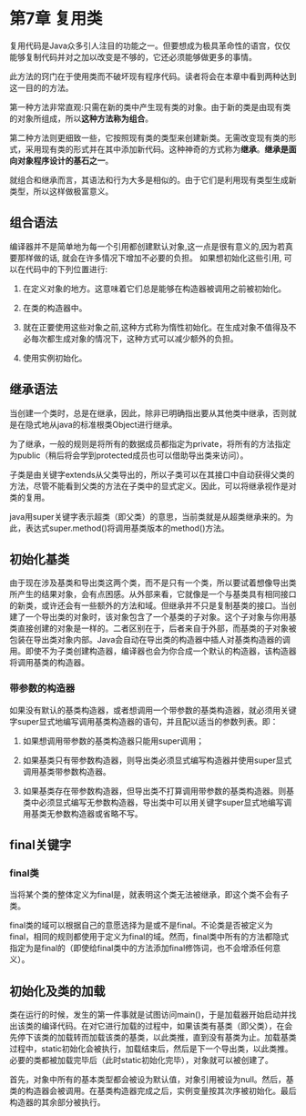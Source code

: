 # 第7章 复用类

复用代码是Java众多引人注目的功能之一。但要想成为极具革命性的语宫，仅仅能够复制代码并对之加以改变是不够的，它还必须能够做更多的事情。

此方法的窍门在于使用类而不破坏现有程序代码。读者将会在本章中看到两种达到这一目的的方法。

第一种方法非常直观:只需在新的类中产生现有类的对象。由于新的类是由现有类的对象所组成，所以**这种方法称为组合**。

第二种方法则更细致一些，它按照现有类的类型来创建新类。无需改变现有类的形式，采用现有类的形式并在其中添加新代码。这种神奇的方式称为**继承**。**继承是面向对象程序设计的基石之一**。

就组合和继承而言，其语法和行为大多是相似的。由于它们是利用现有类型生成新类型，所以这样做极富意义。

## 组合语法

编译器并不是简单地为每一个引用都创建默认对象,这一点是很有意义的,因为若真要那样做的话, 就会在许多情况下增加不必要的负担。 如果想初始化这些引用, 可以在代码中的下列位置进行:

1. 在定义对象的地方。这意味着它们总是能够在构造器被调用之前被初始化。

2. 在类的构造器中。

3. 就在正要使用这些对象之前,这种方式称为惰性初始化。在生成对象不值得及不必毎次都生成对象的情况下，这种方式可以减少额外的负担。

4. 使用实例初始化。

## 继承语法

当创建一个类时，总是在继承，因此，除非已明确指出要从其他类中继承，否则就是在隐式地从java的标准根类Object进行继承。

为了继承，一般的规则是将所有的数据成员都指定为private，将所有的方法指定为public（稍后将会学到protected成员也可以借助导出类来访问）。

子类是由关键字extends从父类导出的，所以子类可以在其接口中自动获得父类的方法，尽管不能看到父类的方法在子类中的显式定义。因此，可以将继承视作是对类的复用。

java用super关键字表示超类（即父类）的意思，当前类就是从超类继承来的。为此，表达式super.method()将调用基类版本的method()方法。

## 初始化基类

由于现在涉及基类和导出类这两个类，而不是只有一个类，所以要试着想像导出类所产生的结果对象，会有点困感。从外部来看，它就像是一个与基类具有相同接口的新类，或许还会有一些额外的方法和域。但继承并不只是复制基类的接口。当创建了一个导出类的对象时，该对象包含了一个基类的子对象。这个子对象与你用基类直接创建的对象是一样的。二者区别在于，后者来自于外部，而基类的子对象被包装在导出类对象内部。Java会自动在导出类的构造器中插人对基类构造器的调用。即使不为子类创建构造器，编译器也会为你合成一个默认的构造器，该构造器将调用基类的构造器。

### 带参数的构造器

如果没有默认的基类构造器，或者想调用一个带参数的基类构造器，就必须用关键字super显式地编写调用基类构造器的语句，并且配以适当的参数列表。即：

1.  如果想调用带参数的基类构造器只能用super调用；

2. 如果基类只有带参数构造器，则导出类必须显式编写构造器并使用super显式调用基类带参数构造器。

3.  如果基类存在带参数构造器，但导出类不打算调用带参数的基类构造器。则基类中必须显式编写无参数构造器，导出类中可以用关键字super显式地编写调用基类无参数构造器或省略不写。



## final关键字

### final类

当将某个类的整体定义为final是，就表明这个类无法被继承，即这个类不会有子类。

final类的域可以根据自己的意愿选择为是或不是final。不论类是否被定义为final，相同的规则都使用于定义为final的域。然而，final类中所有的方法都隐式指定为是final的（即使给final类中的方法添加final修饰词，也不会增添任何意义）。

## 初始化及类的加载

类在运行的时候，发生的第一件事就是试图访问main()，于是加载器开始启动并找出该类的编译代码。在对它进行加载的过程中，如果该类有基类（即父类），在会先停下该类的加载转而加载该类的基类，以此类推，直到没有基类为止。加载基类过程中，static初始化会被执行，加载结束后，然后是下一个导出类，以此类推。必要的类都被加载完毕后（此时static初始化完毕），对象就可以被创建了。

首先，对象中所有的基本类型都会被设为默认值，对象引用被设为null。然后，基类的构造器会被调用。在基类构造器完成之后，实例变量按其次序被初始化。最后构造器的其余部分被执行。

